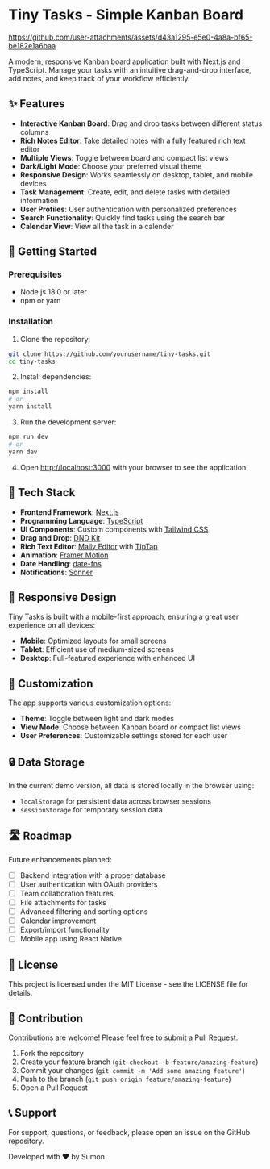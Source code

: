 # Tiny Tasks - Simple Kanban Board

https://github.com/user-attachments/assets/d43a1295-e5e0-4a8a-bf65-be182e1a6baa

A modern, responsive Kanban board application built with Next.js and TypeScript. Manage your tasks with an intuitive drag-and-drop interface, add notes, and keep track of your workflow efficiently.

## ✨ Features

- **Interactive Kanban Board**: Drag and drop tasks between different status columns
- **Rich Notes Editor**: Take detailed notes with a fully featured rich text editor
- **Multiple Views**: Toggle between board and compact list views
- **Dark/Light Mode**: Choose your preferred visual theme
- **Responsive Design**: Works seamlessly on desktop, tablet, and mobile devices
- **Task Management**: Create, edit, and delete tasks with detailed information
- **User Profiles**: User authentication with personalized preferences
- **Search Functionality**: Quickly find tasks using the search bar
- **Calendar View**: View all the task in a calender

## 🚀 Getting Started

### Prerequisites

- Node.js 18.0 or later
- npm or yarn

### Installation

1. Clone the repository:

```bash
git clone https://github.com/yourusername/tiny-tasks.git
cd tiny-tasks
```

2. Install dependencies:

```bash
npm install
# or
yarn install
```

3. Run the development server:

```bash
npm run dev
# or
yarn dev
```

4. Open [http://localhost:3000](http://localhost:3000) with your browser to see the application.

## 🔧 Tech Stack

- **Frontend Framework**: [Next.js](https://nextjs.org/)
- **Programming Language**: [TypeScript](https://www.typescriptlang.org/)
- **UI Components**: Custom components with [Tailwind CSS](https://tailwindcss.com/)
- **Drag and Drop**: [DND Kit](https://dndkit.com/)
- **Rich Text Editor**: [Maily Editor](https://maily.to/editor) with [TipTap](https://tiptap.dev/)
- **Animation**: [Framer Motion](https://www.framer.com/motion/)
- **Date Handling**: [date-fns](https://date-fns.org/)
- **Notifications**: [Sonner](https://sonner.emilkowal.ski/)

## 📱 Responsive Design

Tiny Tasks is built with a mobile-first approach, ensuring a great user experience on all devices:

- **Mobile**: Optimized layouts for small screens
- **Tablet**: Efficient use of medium-sized screens
- **Desktop**: Full-featured experience with enhanced UI

## 🎨 Customization

The app supports various customization options:

- **Theme**: Toggle between light and dark modes
- **View Mode**: Choose between Kanban board or compact list views
- **User Preferences**: Customizable settings stored for each user

## 🔒 Data Storage

In the current demo version, all data is stored locally in the browser using:

- `localStorage` for persistent data across browser sessions
- `sessionStorage` for temporary session data

## 🛣️ Roadmap

Future enhancements planned:

- [ ] Backend integration with a proper database
- [ ] User authentication with OAuth providers
- [ ] Team collaboration features
- [ ] File attachments for tasks
- [ ] Advanced filtering and sorting options
- [ ] Calendar improvement
- [ ] Export/import functionality
- [ ] Mobile app using React Native

## 📄 License

This project is licensed under the MIT License - see the LICENSE file for details.

## 🤝 Contribution

Contributions are welcome! Please feel free to submit a Pull Request.

1. Fork the repository
2. Create your feature branch (`git checkout -b feature/amazing-feature`)
3. Commit your changes (`git commit -m 'Add some amazing feature'`)
4. Push to the branch (`git push origin feature/amazing-feature`)
5. Open a Pull Request

## 📞 Support

For support, questions, or feedback, please open an issue on the GitHub repository.

Developed with ❤️ by Sumon
